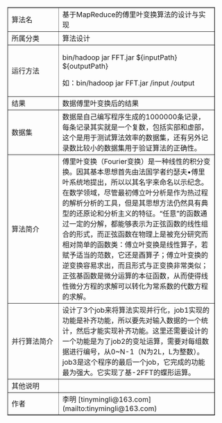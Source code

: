 
<table  border=1 style="align:center;valign：middle;width:95%">
 <tr >
  <td width="100px">算法名
  </td>
  <td>基于MapReduce的傅里叶变换算法的设计与实现
  </td>
 </tr>
 <tr>
  <td>所属分类
  </td>
  <td>算法设计
  </td>
 </tr>
 <tr>
  <td >运行方法
  </td>
  <td >
 <p> bin/hadoop jar FFT.jar ${inputPath} ${outputPath}</p>
<p>如：bin/hadoop jar FFT.jar /input /output</p>

  </td>
 </tr>
  <tr>
  <td >结果
  </td>
  <td >
数据傅里叶变换后的结果

  </td>
 </tr>
  <tr>
  <td >数据集
  </td>
  <td >
数据是自己编写程序生成的1000000条记录，每条记录其实就是一个复数，包括实部和虚部，这个是用于测试算法效率的数据集，还有另外记录数比较小的数据集用于验证算法的正确性。

  </td>
 </tr>
  <tr>
  <td >算法简介
  </td>
  <td >
傅里叶变换（Fourier变换）是一种线性的积分变换。因其基本思想首先由法国学者约瑟夫•傅里叶系统地提出，所以以其名字来命名以示纪念。在数学领域，尽管最初傅立叶分析是作为热过程的解析分析的工具，但是其思想方法仍然具有典型的还原论和分析主义的特征。“任意”的函数通过一定的分解，都能够表示为正弦函数的线性组合的形式，而正弦函数在物理上是被充分研究而相对简单的函数类：傅立叶变换是线性算子，若赋予适当的范数，它还是酉算子；傅立叶变换的逆变换容易求出，而且形式与正变换非常类似；正弦基函数是微分运算的本征函数，从而使得线性微分方程的求解可以转化为常系数的代数方程的求解。

  </td>
 </tr>
  <tr>
  <td >并行算法简介
  </td>
  <td >
设计了3个job来将算法实现并行化，job1实现的功能是补齐功能，所以要先对输入数据的一个统计，然后才能实现补齐功能。这里还需要设计的一个功能是为了job2的变址运算，需要对每组数据进行编号，从0~N-1（N为2L，L为整数）。job3是这个程序的最后一个job，它完成的功能最为强大。它实现了基-2FFT的蝶形运算。

  </td>
 </tr>
  <tr>
  <td >其他说明
  </td>
  <td >
 

  </td>
 </tr>
  <tr>
  <td >作者
  </td>
  <td >
李明 [tinymingli@163.com](mailto:tinymingli@163.com)

  </td>
 </tr>

</body>